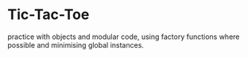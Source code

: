 <h1>Tic-Tac-Toe</h1>
<p>practice with objects and modular code, using factory functions where possible and minimising global instances.</p>
